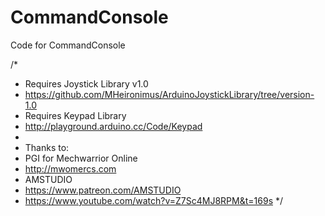 # CommandConsole
Code for CommandConsole

/*
* Requires Joystick Library v1.0 
*   https://github.com/MHeironimus/ArduinoJoystickLibrary/tree/version-1.0
* Requires Keypad Library 
*   http://playground.arduino.cc/Code/Keypad
*   
* Thanks to: 
*  PGI for Mechwarrior Online
*   http://mwomercs.com    
*  AMSTUDIO 
*   https://www.patreon.com/AMSTUDIO
*   https://www.youtube.com/watch?v=Z7Sc4MJ8RPM&t=169s
*/


